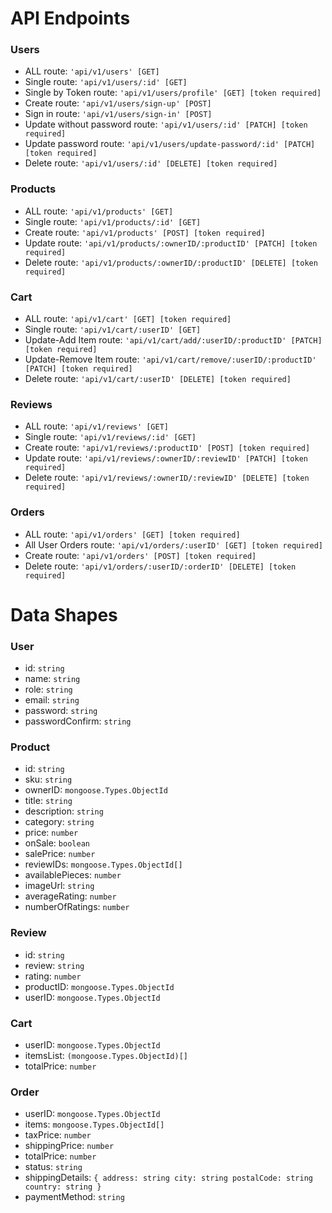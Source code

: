 # API Endpoints

### Users

- ALL route: `'api/v1/users' [GET]`
- Single route: `'api/v1/users/:id' [GET]`
- Single by Token route: `'api/v1/users/profile' [GET] [token required]`
- Create route: `'api/v1/users/sign-up' [POST]`
- Sign in route: `'api/v1/users/sign-in' [POST]`
- Update without password route: `'api/v1/users/:id' [PATCH] [token required]`
- Update password route: `'api/v1/users/update-password/:id' [PATCH] [token required]`
- Delete route: `'api/v1/users/:id' [DELETE] [token required]`

### Products

- ALL route: `'api/v1/products' [GET]`
- Single route: `'api/v1/products/:id' [GET]`
- Create route: `'api/v1/products' [POST] [token required]`
- Update route: `'api/v1/products/:ownerID/:productID' [PATCH] [token required]`
- Delete route: `'api/v1/products/:ownerID/:productID' [DELETE] [token required]`

### Cart

- ALL route: `'api/v1/cart' [GET] [token required]`
- Single route: `'api/v1/cart/:userID' [GET]`
- Update-Add Item route: `'api/v1/cart/add/:userID/:productID' [PATCH] [token required]`
- Update-Remove Item route: `'api/v1/cart/remove/:userID/:productID' [PATCH] [token required]`
- Delete route: `'api/v1/cart/:userID' [DELETE] [token required]`

### Reviews

- ALL route: `'api/v1/reviews' [GET]`
- Single route: `'api/v1/reviews/:id' [GET]`
- Create route: `'api/v1/reviews/:productID' [POST] [token required]`
- Update route: `'api/v1/reviews/:ownerID/:reviewID' [PATCH] [token required]`
- Delete route: `'api/v1/reviews/:ownerID/:reviewID' [DELETE] [token required]`

### Orders

- ALL route: `'api/v1/orders' [GET] [token required]`
- All User Orders route: `'api/v1/orders/:userID' [GET] [token required]`
- Create route: `'api/v1/orders' [POST] [token required]`
- Delete route: `'api/v1/orders/:userID/:orderID' [DELETE] [token required]`

# Data Shapes

### User

- id: `string`
- name: `string`
- role: `string`
- email: `string`
- password: `string`
- passwordConfirm: `string`

### Product

- id: `string`
- sku: `string`
- ownerID: `mongoose.Types.ObjectId`
- title: `string`
- description: `string`
- category: `string`
- price: `number`
- onSale: `boolean`
- salePrice: `number`
- reviewIDs: `mongoose.Types.ObjectId[]`
- availablePieces: `number`
- imageUrl: `string`
- averageRating: `number`
- numberOfRatings: `number`

### Review

- id: `string`
- review: `string`
- rating: `number`
- productID: `mongoose.Types.ObjectId`
- userID: `mongoose.Types.ObjectId`

### Cart

- userID: `mongoose.Types.ObjectId`
- itemsList: `(mongoose.Types.ObjectId)[]`
- totalPrice: `number`

### Order

- userID: `mongoose.Types.ObjectId`
- items: `mongoose.Types.ObjectId[]`
- taxPrice: `number`
- shippingPrice: `number`
- totalPrice: `number`
- status: `string`
- shippingDetails: `{
address: string
city: string
postalCode: string
country: string
 }`
- paymentMethod: `string`
